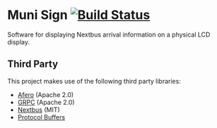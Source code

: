 # Muni Sign [![Build Status](https://travis-ci.org/wallaceicy06/muni-sign.svg?branch=master)](https://travis-ci.org/wallaceicy06/muni-sign)

Software for displaying Nextbus arrival information on a physical LCD display.

## Third Party

This project makes use of the following third party libraries:

* [Afero](https://github.com/spf13/afero) (Apache 2.0)
* [GRPC](https://github.com/grpc/grpc) (Apache 2.0)
* [Nextbus](https://github.com/dinedal/nextbus) (MIT)
* [Protocol Buffers](https://github.com/google/protobuf)
